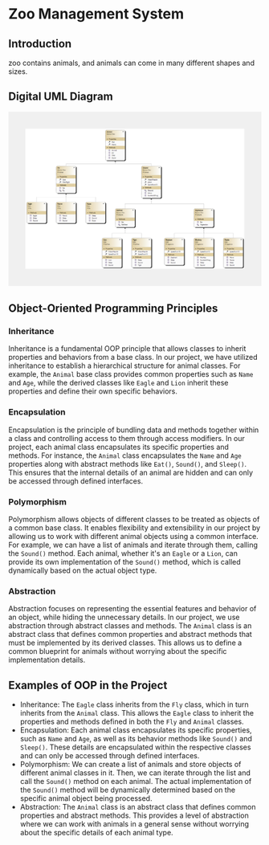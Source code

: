 # Zoo Management System

## Introduction
 zoo contains animals, and animals can come in many different shapes and sizes.
## Digital UML Diagram


![](Whiteboard.png)

## Object-Oriented Programming Principles

### Inheritance
Inheritance is a fundamental OOP principle that allows classes to inherit properties and behaviors from a base class. In our project, we have utilized inheritance to establish a hierarchical structure for animal classes. For example, the `Animal` base class provides common properties such as `Name` and `Age`, while the derived classes like `Eagle` and `Lion` inherit these properties and define their own specific behaviors.

### Encapsulation
Encapsulation is the principle of bundling data and methods together within a class and controlling access to them through access modifiers. In our project, each animal class encapsulates its specific properties and methods. For instance, the `Animal` class encapsulates the `Name` and `Age` properties along with abstract methods like `Eat()`, `Sound()`, and `Sleep()`. This ensures that the internal details of an animal are hidden and can only be accessed through defined interfaces.

### Polymorphism
Polymorphism allows objects of different classes to be treated as objects of a common base class. It enables flexibility and extensibility in our project by allowing us to work with different animal objects using a common interface. For example, we can have a list of animals and iterate through them, calling the `Sound()` method. Each animal, whether it's an `Eagle` or a `Lion`, can provide its own implementation of the `Sound()` method, which is called dynamically based on the actual object type.

### Abstraction
Abstraction focuses on representing the essential features and behavior of an object, while hiding the unnecessary details. In our project, we use abstraction through abstract classes and methods. The `Animal` class is an abstract class that defines common properties and abstract methods that must be implemented by its derived classes. This allows us to define a common blueprint for animals without worrying about the specific implementation details.

## Examples of OOP in the Project

- Inheritance: The `Eagle` class inherits from the `Fly` class, which in turn inherits from the `Animal` class. This allows the `Eagle` class to inherit the properties and methods defined in both the `Fly` and `Animal` classes.
- Encapsulation: Each animal class encapsulates its specific properties, such as `Name` and `Age`, as well as its behavior methods like `Sound()` and `Sleep()`. These details are encapsulated within the respective classes and can only be accessed through defined interfaces.
- Polymorphism: We can create a list of animals and store objects of different animal classes in it. Then, we can iterate through the list and call the `Sound()` method on each animal. The actual implementation of the `Sound()` method will be dynamically determined based on the specific animal object being processed.
- Abstraction: The `Animal` class is an abstract class that defines common properties and abstract methods. This provides a level of abstraction where we can work with animals in a general sense without worrying about the specific details of each animal type.

